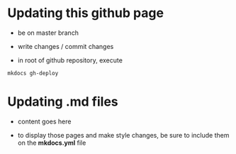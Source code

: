 # Updating this github page

* be on master branch

* write changes / commit changes

* in root of github repository, execute
```bash
mkdocs gh-deploy
```
# Updating .md files

* content goes here

* to display those pages and make style changes, be sure to include them on the **mkdocs.yml** file

